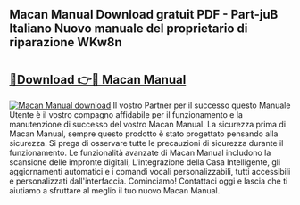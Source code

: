 ## Macan Manual Download gratuit PDF - Part-juB Italiano Nuovo manuale del proprietario di riparazione WKw8n

# <h2><a href="http://dfb8vq.blite.top/?on=Macan+Manual">🔗Download 👉🔴 Macan Manual</a></h2>

[![Macan Manual download](https://i.imgur.com/lujVjoI.png)](http://dfb8vq.blite.top/?on=Macan+Manual)
Il vostro Partner per il successo questo Manuale Utente è il vostro compagno affidabile per il funzionamento e la manutenzione di successo del vostro Macan Manual. La sicurezza prima di Macan Manual, sempre questo prodotto è stato progettato pensando alla sicurezza. Si prega di osservare tutte le precauzioni di sicurezza durante il funzionamento. Le funzionalità avanzate di Macan Manual includono la scansione delle impronte digitali, L'integrazione della Casa Intelligente, gli aggiornamenti automatici e i comandi vocali personalizzabili, tutti accessibili e personalizzati dall'interfaccia. Cominciamo! Contattaci oggi e lascia che ti aiutiamo a sfruttare al meglio il tuo nuovo Macan Manual.
